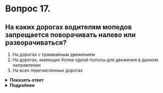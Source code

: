 # Вопрос 17.

## На каких дорогах водителям мопедов запрещается поворачивать налево или разворачиваться?

1. На дорогах с трамвайным движением
2. На дорогах, имеющих более одной полосы для движения в данном направлении
3. На всех перечисленных дорогах

<details>
<summary><b>Показать ответ</b></summary>
Правильный ответ: 3
</details>
<details>
<summary><b>Подробнее</b></summary>
Водители мопедов могут двигаться по правому краю проезжей части в один ряд. Им запрещается поворачивать налево или разворачиваться на дорогах с трамвайными путями и на дорогах, имеющих более одной полосы для движения в данном направлении. 
(Пункты 24.7, 24.8 ПДД)
</details>